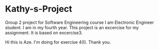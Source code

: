 # Kathy-s-Project
Group 2 project for Software Engineering course
I am Electronic Engineer student. I am in my fourth year. This project is an excercise for my assignment. It is based on excercise3.

Hi this is Aze. I'm doing for exercise 4(I). Thank you.
